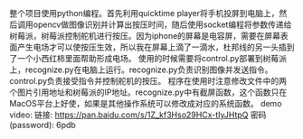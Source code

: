整个项目使用python编程。首先利用quicktime player将手机投屏到电脑上，然后调用opencv做图像识别并计算出按压时间，随后使用socket编程将参数传递给树莓派，树莓派控制舵机进行按压。因为iphone的屏幕是电容屏，需要在屏幕表面产生电场才可以使按压生效，所以我在屏幕上滴了一滴水，杜邦线的另一头插到了一个小西红柿里面帮助形成电场。
使用的时候需要将control.py部署到树莓派上，recognize.py在电脑上运行。recognize.py负责识别图像并发送指令。control.py负责接受指令并控制舵机的按压。
程序在使用时注意修改文件中的两个图片引用地址和树莓派的IP地址。recognize.py中有截屏函数，这个函数只在MacOS平台上好使，如果是其他操作系统可以修改成对应的系统函数。
demo video: 链接: https://pan.baidu.com/s/1Z_kf3Hso29HCx-tIyJHtpQ  密码(password): 6pdb
